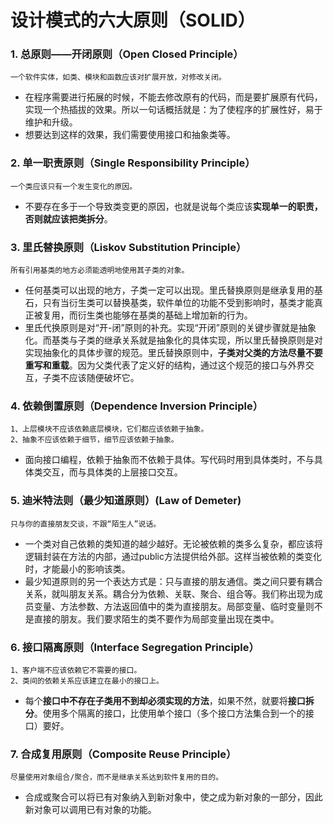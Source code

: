 # 设计模式的六大原则（SOLID）
### 1. 总原则——开闭原则（Open Closed Principle）
    一个软件实体，如类、模块和函数应该对扩展开放，对修改关闭。
   - 在程序需要进行拓展的时候，不能去修改原有的代码，而是要扩展原有代码，实现一个热插拔的效果。所以一句话概括就是：为了使程序的扩展性好，易于维护和升级。
   - 想要达到这样的效果，我们需要使用接口和抽象类等。
### 2. 单一职责原则（Single Responsibility Principle）
    一个类应该只有一个发生变化的原因。
   - 不要存在多于一个导致类变更的原因，也就是说每个类应该**实现单一的职责，否则就应该把类拆分**。  
### 3. 里氏替换原则（Liskov Substitution Principle）  
    所有引用基类的地方必须能透明地使用其子类的对象。
   - 任何基类可以出现的地方，子类一定可以出现。里氏替换原则是继承复用的基石，只有当衍生类可以替换基类，软件单位的功能不受到影响时，基类才能真正被复用，而衍生类也能够在基类的基础上增加新的行为。
   - 里氏代换原则是对“开-闭”原则的补充。实现“开闭”原则的关键步骤就是抽象化。而基类与子类的继承关系就是抽象化的具体实现，所以里氏替换原则是对实现抽象化的具体步骤的规范。里氏替换原则中，**子类对父类的方法尽量不要重写和重载**。因为父类代表了定义好的结构，通过这个规范的接口与外界交互，子类不应该随便破坏它。   
### 4. 依赖倒置原则（Dependence Inversion Principle）
    1、上层模块不应该依赖底层模块，它们都应该依赖于抽象。
    2、抽象不应该依赖于细节，细节应该依赖于抽象。
   - 面向接口编程，依赖于抽象而不依赖于具体。写代码时用到具体类时，不与具体类交互，而与具体类的上层接口交互。
### 5. 迪米特法则（最少知道原则）(Law of Demeter)  
    只与你的直接朋友交谈，不跟“陌生人”说话。
   - 一个类对自己依赖的类知道的越少越好。无论被依赖的类多么复杂，都应该将逻辑封装在方法的内部，通过public方法提供给外部。这样当被依赖的类变化时，才能最小的影响该类。
   - 最少知道原则的另一个表达方式是：只与直接的朋友通信。类之间只要有耦合关系，就叫朋友关系。耦合分为依赖、关联、聚合、组合等。我们称出现为成员变量、方法参数、方法返回值中的类为直接朋友。局部变量、临时变量则不是直接的朋友。我们要求陌生的类不要作为局部变量出现在类中。
### 6. 接口隔离原则（Interface Segregation Principle）
    1、客户端不应该依赖它不需要的接口。
    2、类间的依赖关系应该建立在最小的接口上。
   - 每个**接口中不存在子类用不到却必须实现的方法**，如果不然，就要将**接口拆分**。使用多个隔离的接口，比使用单个接口（多个接口方法集合到一个的接口）要好。    
### 7. 合成复用原则（Composite Reuse Principle）  
    尽量使用对象组合/聚合，而不是继承关系达到软件复用的目的。
   - 合成或聚合可以将已有对象纳入到新对象中，使之成为新对象的一部分，因此新对象可以调用已有对象的功能。